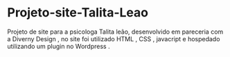 # Projeto-site-Talita-Leao
Projeto de site para a psicologa Talita leão, desenvolvido em pareceria com a Diverny Design , no site foi utilizado HTML , CSS , javacript e hospedado utilizando um plugin no Wordpress .
